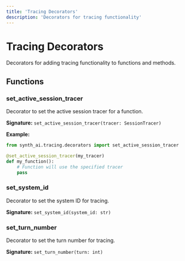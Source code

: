 ```yaml
---
title: 'Tracing Decorators'
description: 'Decorators for tracing functionality'
---
```


# Tracing Decorators

Decorators for adding tracing functionality to functions and methods.

## Functions

### set_active_session_tracer

Decorator to set the active session tracer for a function.

**Signature:** `set_active_session_tracer(tracer: SessionTracer)`

**Example:**
```python
from synth_ai.tracing.decorators import set_active_session_tracer

@set_active_session_tracer(my_tracer)
def my_function():
    # Function will use the specified tracer
    pass
```

### set_system_id

Decorator to set the system ID for tracing.

**Signature:** `set_system_id(system_id: str)`

### set_turn_number

Decorator to set the turn number for tracing.

**Signature:** `set_turn_number(turn: int)`


